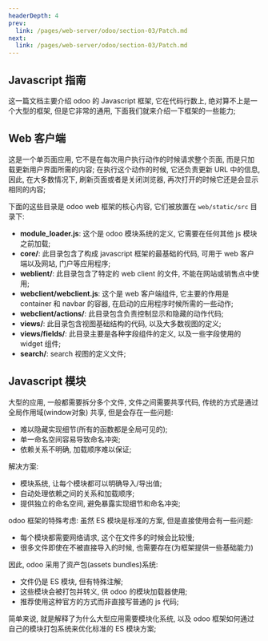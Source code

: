```yaml
---
headerDepth: 4
prev:
  link: /pages/web-server/odoo/section-03/Patch.md
next:
  link: /pages/web-server/odoo/section-03/Patch.md
---
```


## Javascript 指南

这一篇文档主要介绍 odoo 的 Javascript 框架, 它在代码行数上, 绝对算不上是一个大型的框架, 但是它非常的通用, 下面我们就来介绍一下框架的一些能力;


## Web 客户端

这是一个单页面应用, 它不是在每次用户执行动作的时候请求整个页面, 而是只加载更新用户界面所需的内容; 在执行这个动作的时候, 它还负责更新 URL 中的信息, 因此, 在大多数情况下, 刷新页面或者是关闭浏览器, 再次打开的时候它还是会显示相同的内容;

下面的这些目录是 odoo web 框架的核心内容, 它们被放置在 `web/static/src` 目录下:

- **module_loader.js**: 这个是 odoo 模块系统的定义, 它需要在任何其他 js 模块之前加载;
- **core/**: 此目录包含了构成 javascript 框架的最基础的代码, 可用于 web 客户端以及网站, 门户等应用程序;
- **weblient/**: 此目录包含了特定的 web client 的文件, 不能在网站或销售点中使用;
- **webclient/webclient.js**: 这个是 web 客户端组件, 它主要的作用是 container 和 navbar 的容器, 在启动的应用程序时候所需的一些动作;
- **webclient/actions/**: 此目录包含负责控制显示和隐藏的动作代码;
- **views/**: 此目录包含视图基础结构的代码, 以及大多数视图的定义;
- **views/fields/**: 此目录主要是各种字段组件的定义, 以及一些字段使用的 widget 组件;
- **search/**: search 视图的定义文件;
 
## Javascript 模块

大型的应用, 一般都需要拆分多个文件, 文件之间需要共享代码, 传统的方式是通过全局作用域(window对象) 共享, 但是会存在一些问题:
- 难以隐藏实现细节(所有的函数都是全局可见的);
- 单一命名空间容易导致命名冲突;
- 依赖关系不明确, 加载顺序难以保证;

解决方案:
- 模块系统, 让每个模块都可以明确导入/导出值;
- 自动处理依赖之间的关系和加载顺序;
- 提供独立的命名空间, 避免暴露实现细节和命名冲突;

odoo 框架的特殊考虑: 虽然 ES 模块是标准的方案, 但是直接使用会有一些问题:
- 每个模块都需要网络请求, 这个在文件多的时候会比较慢;
- 很多文件即使在不被直接导入的时候, 也需要存在(为框架提供一些基础能力)

因此, odoo 采用了资产包(assets bundles)系统:
- 文件仍是 ES 模块, 但有特殊注解;
- 这些模块会被打包并转义, 供 odoo 的模块加载器使用;
- 推荐使用这种官方的方式而非直接写普通的 js 代码;

简单来说, 就是解释了为什么大型应用需要模块化系统, 以及 odoo 框架如何通过自己的模块打包系统来优化标准的 ES 模块方案;














